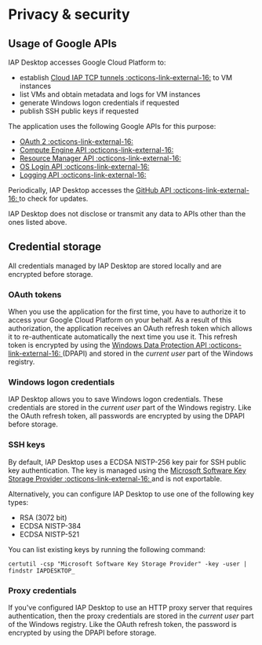 # Privacy & security

## Usage of Google APIs

IAP Desktop accesses Google Cloud Platform to:

* establish [Cloud IAP TCP tunnels  :octicons-link-external-16:](https://cloud.google.com/iap/docs/tcp-forwarding-overview) to VM instances
* list VMs and obtain metadata and logs for VM instances  
* generate Windows logon credentials if requested
* publish SSH public keys if requested

The application uses the following Google APIs for this purpose:

* [OAuth 2  :octicons-link-external-16:](https://developers.google.com/identity/protocols/OAuth2)
* [Compute Engine API  :octicons-link-external-16:](https://cloud.google.com/compute/docs/reference/rest/v1/)
* [Resource Manager API  :octicons-link-external-16:](https://cloud.google.com/resource-manager/reference/rest)
* [OS Login API  :octicons-link-external-16:](https://cloud.google.com/compute/docs/oslogin/rest)
* [Logging API  :octicons-link-external-16:](https://cloud.google.com/logging/docs/reference/v2/rest)

Periodically, IAP Desktop accesses the [GitHub API :octicons-link-external-16: ](https://docs.github.com/en/rest) to check
for updates.

IAP Desktop does not disclose or transmit any data to APIs other than the
ones listed above. 

## Credential storage

All credentials managed by IAP Desktop are stored locally and are encrypted before storage.

### OAuth tokens

When you use the application for the first time, you have to authorize it to 
access your Google Cloud Platform on your behalf. As a result of this authorization,
the application receives an OAuth refresh token which allows it to re-authenticate 
automatically the next time you use it. This refresh token
is encrypted by using the [Windows Data Protection API :octicons-link-external-16: ](https://en.wikipedia.org/wiki/Data_Protection_API)
(DPAPI) and stored in the _current user_ part of the Windows registry. 


### Windows logon credentials

IAP Desktop allows you to save Windows logon credentials. These credentials are 
stored in the _current user_ part of the Windows registry. Like the OAuth refresh token,
all passwords are encrypted by using the DPAPI before storage.

### SSH keys

By default, IAP Desktop uses a ECDSA NISTP-256 key pair for SSH public key authentication.
The key is managed using the
[Microsoft Software Key Storage Provider :octicons-link-external-16: ](https://docs.microsoft.com/en-us/windows/win32/seccertenroll/cng-key-storage-providers#microsoft-software-key-storage-provider)
and is not exportable.

Alternatively, you can configure IAP Desktop to use one of the following key types:

*   RSA (3072 bit)
*   ECDSA NISTP-384
*   ECDSA NISTP-521 

You can list existing keys by running the following command:

    certutil -csp "Microsoft Software Key Storage Provider" -key -user | findstr IAPDESKTOP_

### Proxy credentials

If you've configured IAP Desktop to use an HTTP proxy server that requires authentication,
then the proxy credentials are stored in the _current user_ part of the Windows registry. 
Like the OAuth refresh token, the password is encrypted by using the DPAPI before storage.